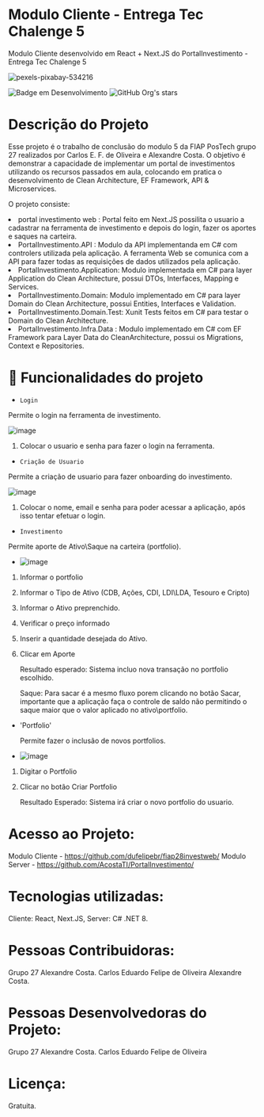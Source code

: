 # Modulo Cliente - Entrega Tec Chalenge 5 
Modulo Cliente desenvolvido em React + Next.JS do PortalInvestimento - Entrega Tec Chalenge 5 

![pexels-pixabay-534216](https://github.com/user-attachments/assets/4cbe0e8e-7614-4a6c-aacd-6b863a31147b)

![Badge em Desenvolvimento](http://img.shields.io/static/v1?label=STATUS&message=Concluido&color=GREEN&style=for-the-badge)
![GitHub Org's stars](https://img.shields.io/github/stars/dufelipebr?style=social)



# Descrição do Projeto

Esse projeto é o trabalho de conclusão do modulo 5 da FIAP PosTech grupo 27 realizados por Carlos E. F. de Oliveira e Alexandre Costa. 
O objetivo é demonstrar a capacidade de implementar um portal de investimentos utilizando os recursos passados em aula, colocando em pratica o desenvolvimento de Clean Architecture, EF Framework, API & Microservices. 

O projeto consiste: 

<li>portal investimento web : Portal feito em Next.JS possilita o usuario a cadastrar na ferramenta de investimento e depois do login, fazer os aportes e saques na carteira. </li>
<li>PortalInvestimento.API : Modulo da API implementanda em C# com controlers utilizada pela aplicação. A ferramenta Web se comunica com a API para fazer todas as requisições de dados utilizados pela aplicação. </li>
<li>PortalInvestimento.Application: Modulo implementada em C# para layer Application do Clean Architecture, possui DTOs, Interfaces, Mapping e Services. </li>
<li>PortalInvestimento.Domain: Modulo implementado em C# para layer Domain do Clean Architecture, possui Entities, Interfaces e Validation. </li>
<li>PortalInvestimento.Domain.Test: Xunit Tests feitos em C# para testar o Domain do Clean Architecture. </li>
<li>PortalInvestimento.Infra.Data : Modulo implementado em C# com EF Framework para Layer Data do CleanArchitecture, possui os Migrations, Context e Repositories. </li>

# :hammer: Funcionalidades do projeto

- `Login`

Permite o login na ferramenta de investimento.

![image](https://github.com/user-attachments/assets/5ffd5de4-4b41-4882-84bb-1b4d2890250b)

1) Colocar o usuario e senha para fazer o login na ferramenta. 

- `Criação de Usuario`

Permite a criação de usuario para fazer onboarding do investimento.

![image](https://github.com/user-attachments/assets/934a0388-7190-4767-a48e-2f8a97d9a1a5)

1) Colocar o nome, email e senha para poder acessar a aplicação, após isso tentar efetuar o login. 
  
- `Investimento`

Permite aporte de Ativo\Saque na carteira (portfolio).

- ![image](https://github.com/user-attachments/assets/0fee9bb4-a51d-4441-9646-e716c5ed9d1a)

1) Informar o portfolio
2) Informar o Tipo de Ativo (CDB, Ações, CDI, LDI\LDA, Tesouro e Cripto)
3) Informar o Ativo preprenchido.
4) Verificar o preço informado
5) Inserir a quantidade desejada do Ativo.
6) Clicar em Aporte

   Resultado esperado: Sistema incluo nova transação no portfolio escolhido.

   Saque: Para sacar é a mesmo fluxo porem clicando no botão Sacar, importante que a aplicação faça o
   controle de saldo não permitindo o saque maior que o valor aplicado no ativo\portfolio. 
      
- 'Portfolio'

  Permite fazer o inclusão de novos portfolios.
  
- ![image](https://github.com/user-attachments/assets/63d935ee-496a-4de5-9b92-8ad0c4d8c020)

1) Digitar o Portfolio
2) Clicar no botão Criar Portfolio

   Resultado Esperado: Sistema irá criar o novo portfolio do usuario. 

# Acesso ao Projeto:

Modulo Cliente -  https://github.com/dufelipebr/fiap28investweb/
Modulo Server  - https://github.com/AcostaTI/PortalInvestimento/
  
# Tecnologias utilizadas:

Cliente: React, Next.JS,
Server:  C# .NET 8.
  
# Pessoas Contribuidoras:
Grupo 27 
Alexandre Costa.
Carlos Eduardo Felipe de Oliveira 
Alexandre Costa.
  
# Pessoas Desenvolvedoras do Projeto: 
Grupo 27 
Alexandre Costa.
Carlos Eduardo Felipe de Oliveira 


# Licença:
Gratuita. 


